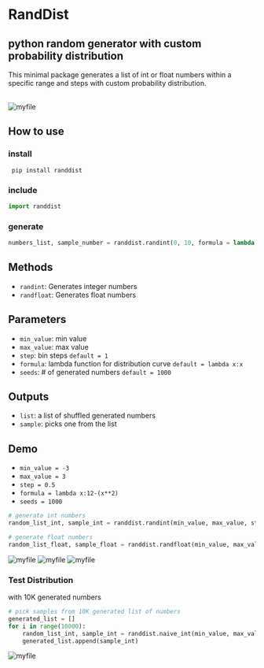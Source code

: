 # RandDist
## python random generator with custom probability distribution

This minimal package generates a list of int or float numbers within a specific range and steps with custom probability distribution.<br><br>

![myfile](https://raw.githubusercontent.com/BehrouzSohrabi/Random-with-custom-distribution/main/demo/distribution_plot_float.png)

## How to use
### install
``` pip install randdist```
### include
```python
import randdist
```
### generate
```python
numbers_list, sample_number = randdist.randint(0, 10, formula = lambda x:x**2)
```

## Methods
* `randint`: Generates integer numbers
* `randfloat`: Generates float numbers
## Parameters
* `min_value`: min value
* `max_value`: max value
* `step`: bin steps `default = 1`
* `formula`: lambda function for distribution curve `default = lambda x:x`
* `seeds`: # of generated numbers `default = 1000`

## Outputs

* `list`: a list of shuffled generated numbers
* `sample`: picks one from the list

## Demo

* `min_value = -3`
* `max_value = 3`
* `step = 0.5`
* `formula = lambda x:12-(x**2)`
* `seeds = 1000`

``` python
# generate int numbers
random_list_int, sample_int = randdist.randint(min_value, max_value, step, formula, seeds)

# generate float numbers
random_list_float, sample_float = randdist.randfloat(min_value, max_value+step, step, formula, seeds)
```
![myfile](https://raw.githubusercontent.com/BehrouzSohrabi/Random-with-custom-distribution/main/demo/formula_plot.png)
![myfile](https://raw.githubusercontent.com/BehrouzSohrabi/Random-with-custom-distribution/main/demo/distribution_plot_int.png)
![myfile](https://raw.githubusercontent.com/BehrouzSohrabi/Random-with-custom-distribution/main/demo/distribution_plot_float.png)

### Test Distribution
with 10K generated numbers
```python
# pick samples from 10K generated list of numbers
generated_list = []
for i in range(10000):
    random_list_int, sample_int = randdist.naive_int(min_value, max_value, step, formula, seeds)
    generated_list.append(sample_int)
```

![myfile](https://raw.githubusercontent.com/BehrouzSohrabi/Random-with-custom-distribution/main/demo/distribution_plot_test.png)